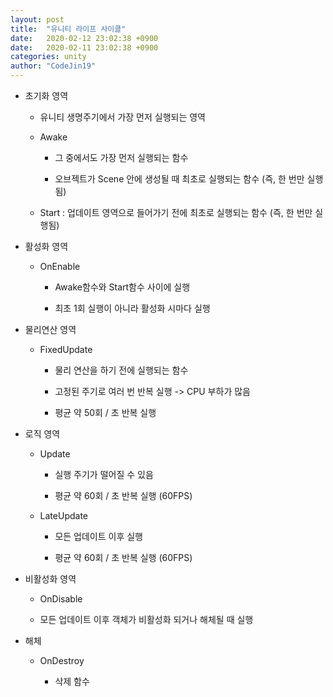 ```yaml
---
layout: post
title:  "유니티 라이프 사이클"
date:   2020-02-12 23:02:38 +0900
date:   2020-02-11 23:02:38 +0900
categories: unity
author: "CodeJin19"
---
```

- 초기화 영역

  - 유니티 생명주기에서 가장 먼저 실행되는 영역

  - Awake
  
    - 그 중에서도 가장 먼저 실행되는 함수

    - 오브젝트가 Scene 안에 생성될 때 최초로 실행되는 함수 (즉, 한 번만 실행됨)

  - Start : 업데이트 영역으로 들어가기 전에 최초로 실행되는 함수 (즉, 한 번만 실행됨)

- 활성화 영역

  - OnEnable

    - Awake함수와 Start함수 사이에 실행

    - 최초 1회 실행이 아니라 활성화 시마다 실행

- 물리연산 영역

  - FixedUpdate

    - 물리 연산을 하기 전에 실행되는 함수

    - 고정된 주기로 여러 번 반복 실행 -> CPU 부하가 많음

    - 평균 약 50회 / 초 반복 실행

- 로직 영역

  - Update
  
    - 실행 주기가 떨어질 수 있음

    - 평균 약 60회 / 초 반복 실행 (60FPS)

  - LateUpdate
  
    - 모든 업데이트 이후 실행

    - 평균 약 60회 / 초 반복 실행 (60FPS)

- 비활성화 영역

  - OnDisable
  
  - 모든 업데이트 이후 객체가 비활성화 되거나 해체될 때 실행

- 해체

  - OnDestroy
  
    - 삭제 함수
